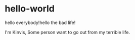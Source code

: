 # hello-world

hello everybody!hello the bad life!

I'm Kinvis, Some person want to go out from my terrible life.
